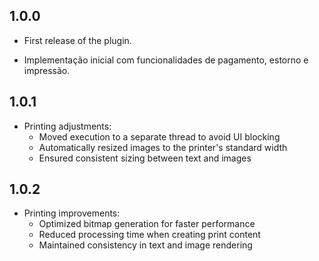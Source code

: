 ## 1.0.0
* First release of the plugin.

* Implementação inicial com funcionalidades de pagamento, estorno e impressão.

## 1.0.1

* Printing adjustments:
    - Moved execution to a separate thread to avoid UI blocking
    - Automatically resized images to the printer's standard width
    - Ensured consistent sizing between text and images

## 1.0.2

* Printing improvements:
    - Optimized bitmap generation for faster performance
    - Reduced processing time when creating print content
    - Maintained consistency in text and image rendering